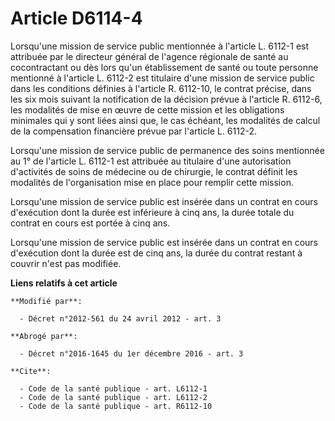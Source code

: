 # Article D6114-4

Lorsqu'une mission de service public mentionnée à l'article L. 6112-1 est attribuée par le directeur général de l'agence
régionale de santé au cocontractant ou dès lors qu'un établissement de santé ou toute personne mentionné à l'article L.
6112-2 est titulaire d'une mission de service public dans les conditions définies à l'article R. 6112-10, le contrat précise,
dans les six mois suivant la notification de la décision prévue à l'article R. 6112-6, les modalités de mise en œuvre de
cette mission et les obligations minimales qui y sont liées ainsi que, le cas échéant, les modalités de calcul de la
compensation financière prévue par l'article L. 6112-2. 

Lorsqu'une mission de service public de permanence des soins mentionnée au 1° de l'article L. 6112-1 est attribuée au
titulaire d'une autorisation d'activités de soins de médecine ou de chirurgie, le contrat définit les modalités de
l'organisation mise en place pour remplir cette mission. 

Lorsqu'une mission de service public est insérée dans un contrat en cours d'exécution dont la durée est inférieure à cinq
ans, la durée totale du contrat en cours est portée à cinq ans. 

Lorsqu'une mission de service public est insérée dans un contrat en cours d'exécution dont la durée est de cinq ans, la durée
du contrat restant à couvrir n'est pas modifiée.

**Liens relatifs à cet article**

	**Modifié par**:

	  - Décret n°2012-561 du 24 avril 2012 - art. 3

	**Abrogé par**:

	  - Décret n°2016-1645 du 1er décembre 2016 - art. 3

	**Cite**:

	  - Code de la santé publique - art. L6112-1
	  - Code de la santé publique - art. L6112-2
	  - Code de la santé publique - art. R6112-10
